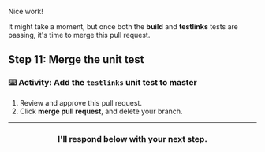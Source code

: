 Nice work!

It might take a moment, but once both the **build** and **testlinks** tests are passing, it's time to merge this pull request.

## Step 11: Merge the unit test

### :keyboard: Activity: Add the `testlinks` unit test to master

1. Review and approve this pull request.
1. Click **merge pull request**, and delete your branch.

<hr>
<h3 align="center">I'll respond below with your next step.</h3>
